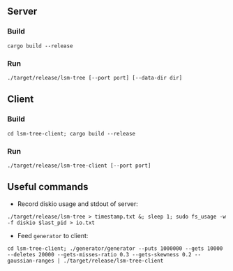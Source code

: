## Server

### Build
```shell
cargo build --release
```

### Run
```
./target/release/lsm-tree [--port port] [--data-dir dir]
```

## Client

### Build
```shell
cd lsm-tree-client; cargo build --release
```

### Run
```
./target/release/lsm-tree-client [--port port]
```

## Useful commands

- Record diskio usage and stdout of server:

```shell
./target/release/lsm-tree > timestamp.txt &; sleep 1; sudo fs_usage -w -f diskio $last_pid > io.txt
```

- Feed `generator` to client:

```
cd lsm-tree-client; ./generator/generator --puts 1000000 --gets 10000 --deletes 20000 --gets-misses-ratio 0.3 --gets-skewness 0.2 --gaussian-ranges | ./target/release/lsm-tree-client
```